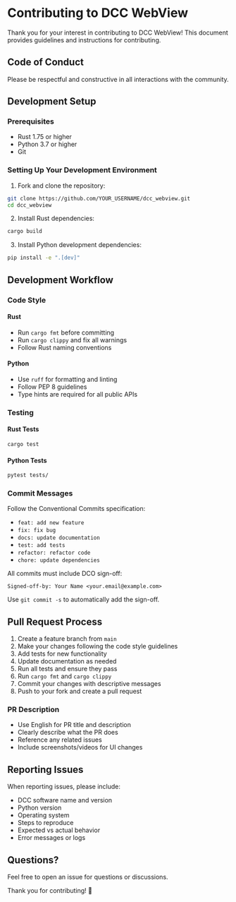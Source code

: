 # Contributing to DCC WebView

Thank you for your interest in contributing to DCC WebView! This document provides guidelines and instructions for contributing.

## Code of Conduct

Please be respectful and constructive in all interactions with the community.

## Development Setup

### Prerequisites

- Rust 1.75 or higher
- Python 3.7 or higher
- Git

### Setting Up Your Development Environment

1. Fork and clone the repository:
```bash
git clone https://github.com/YOUR_USERNAME/dcc_webview.git
cd dcc_webview
```

2. Install Rust dependencies:
```bash
cargo build
```

3. Install Python development dependencies:
```bash
pip install -e ".[dev]"
```

## Development Workflow

### Code Style

#### Rust
- Run `cargo fmt` before committing
- Run `cargo clippy` and fix all warnings
- Follow Rust naming conventions

#### Python
- Use `ruff` for formatting and linting
- Follow PEP 8 guidelines
- Type hints are required for all public APIs

### Testing

#### Rust Tests
```bash
cargo test
```

#### Python Tests
```bash
pytest tests/
```

### Commit Messages

Follow the Conventional Commits specification:

- `feat: add new feature`
- `fix: fix bug`
- `docs: update documentation`
- `test: add tests`
- `refactor: refactor code`
- `chore: update dependencies`

All commits must include DCO sign-off:
```
Signed-off-by: Your Name <your.email@example.com>
```

Use `git commit -s` to automatically add the sign-off.

## Pull Request Process

1. Create a feature branch from `main`
2. Make your changes following the code style guidelines
3. Add tests for new functionality
4. Update documentation as needed
5. Run all tests and ensure they pass
6. Run `cargo fmt` and `cargo clippy`
7. Commit your changes with descriptive messages
8. Push to your fork and create a pull request

### PR Description

- Use English for PR title and description
- Clearly describe what the PR does
- Reference any related issues
- Include screenshots/videos for UI changes

## Reporting Issues

When reporting issues, please include:

- DCC software name and version
- Python version
- Operating system
- Steps to reproduce
- Expected vs actual behavior
- Error messages or logs

## Questions?

Feel free to open an issue for questions or discussions.

Thank you for contributing! 🎉

